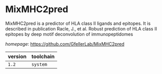 # MixMHC2pred

MixMHC2pred is a predictor of HLA class II ligands and epitopes.  It is described in publication Racle, J., et al. Robust prediction of HLA class II  epitopes by deep motif deconvolution of immunopeptidomes

*homepage*: <https://github.com/GfellerLab/MixMHC2pred>

version | toolchain
--------|----------
``1.2`` | ``system``

